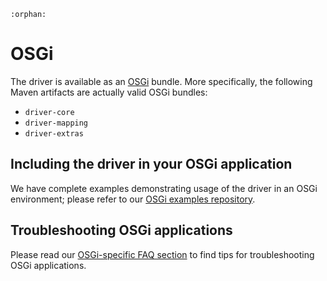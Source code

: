 ```eval_rst
:orphan:
```

# OSGi

The driver is available as an [OSGi] bundle. More specifically, 
the following Maven artifacts are actually valid OSGi bundles:

- `driver-core`
- `driver-mapping`
- `driver-extras`

## Including the driver in your OSGi application

We have complete examples demonstrating usage of the driver in an OSGi
environment; please refer to our [OSGi examples repository].

[OSGi examples repository]:https://github.com/datastax/java-driver-examples-osgi

## Troubleshooting OSGi applications

Please read our [OSGi-specific FAQ section](../../faq/osgi/) to find tips
for troubleshooting OSGi applications.

[OSGi]:https://www.osgi.org
